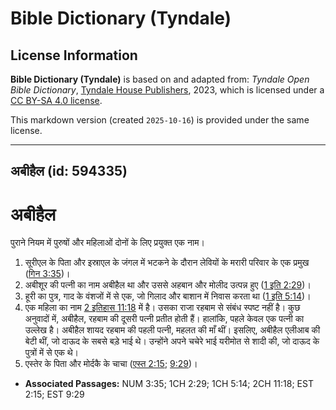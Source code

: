 # Bible Dictionary (Tyndale)

## License Information

**Bible Dictionary (Tyndale)** is based on and adapted from: _Tyndale Open Bible Dictionary_, [Tyndale House Publishers](https://tyndaleopenresources.com/), 2023, which is licensed under a [CC BY-SA 4.0 license](https://creativecommons.org/licenses/by-sa/4.0/legalcode.en).

This markdown version (created `2025-10-16`) is provided under the same license.



--------------------------------

## अबीहैल (id: 594335)

अबीहैल
======

पुराने नियम में पुरुषों और महिलाओं दोनों के लिए प्रयुक्त एक नाम।

1. सूरीएल के पिता और इस्राएल के जंगल में भटकने के दौरान लेवियों के मरारी परिवार के एक प्रमुख ([गिन 3:35](https://ref.ly/Num3:35))।
2. अबीशूर की पत्नी का नाम अबीहैल था और उससे अहबान और मोलीद उत्पन्न हुए ([1 इति 2:29](https://ref.ly/1Chr2:29))।
3. हूरी का पुत्र, गाद के वंशजों में से एक, जो गिलाद और बाशान में निवास करता था ([1 इति 5:14](https://ref.ly/1Chr5:14))।
4. एक महिला का नाम [2 इतिहास 11:18](https://ref.ly/2Chr11:18) में है। उसका राजा रहबाम से संबंध स्पष्ट नहीं है। कुछ अनुवादों में, अबीहैल, रहबाम की दूसरी पत्नी प्रतीत होती हैं। हालांकि, पहले केवल एक पत्नी का उल्लेख है। अबीहैल शायद रहबाम की पहली पत्नी, महलत की माँ थीं। इसलिए, अबीहैल एलीआब की बेटी थीं, जो दाऊद के सबसे बड़े भाई थे। उन्होंने अपने चचेरे भाई यरीमोत से शादी की, जो दाऊद के पुत्रों में से एक थे।
5. एस्तेर के पिता और मोर्दकै के चाचा ([एस्त 2:15](https://ref.ly/Esth2:15); [9:29](https://ref.ly/Esth9:29))।

* **Associated Passages:** NUM 3:35; 1CH 2:29; 1CH 5:14; 2CH 11:18; EST 2:15; EST 9:29

